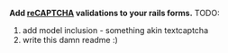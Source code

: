 **Add [reCAPTCHA](http://www.google.com/recaptcha) validations to your rails forms.**
TODO:
1. add model inclusion - something akin textcaptcha
2. write this damn readme :)
